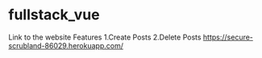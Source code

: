 # fullstack_vue

Link to the website
Features
1.Create Posts
2.Delete Posts
https://secure-scrubland-86029.herokuapp.com/
